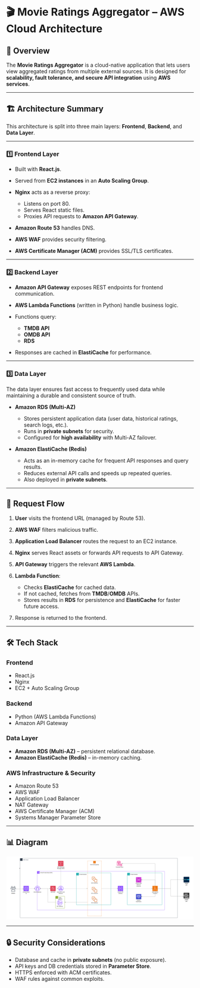 # 🎬 Movie Ratings Aggregator – AWS Cloud Architecture

## 📌 Overview

The **Movie Ratings Aggregator** is a cloud-native application that lets users view aggregated ratings from multiple external sources.
It is designed for **scalability, fault tolerance, and secure API integration** using **AWS services**.

---

## 🏗 Architecture Summary

This architecture is split into three main layers: **Frontend**, **Backend**, and **Data Layer**.

---

### **1️⃣ Frontend Layer**

* Built with **React.js**.
* Served from **EC2 instances** in an **Auto Scaling Group**.
* **Nginx** acts as a reverse proxy:

  * Listens on port 80.
  * Serves React static files.
  * Proxies API requests to **Amazon API Gateway**.
* **Amazon Route 53** handles DNS.
* **AWS WAF** provides security filtering.
* **AWS Certificate Manager (ACM)** provides SSL/TLS certificates.

---

### **2️⃣ Backend Layer**

* **Amazon API Gateway** exposes REST endpoints for frontend communication.
* **AWS Lambda Functions** (written in Python) handle business logic.
* Functions query:

  * **TMDB API**
  * **OMDB API**
  * **RDS**
* Responses are cached in **ElastiCache** for performance.

---

### **3️⃣ Data Layer**

The data layer ensures fast access to frequently used data while maintaining a durable and consistent source of truth.

* **Amazon RDS (Multi-AZ)**

  * Stores persistent application data (user data, historical ratings, search logs, etc.).
  * Runs in **private subnets** for security.
  * Configured for **high availability** with Multi-AZ failover.
* **Amazon ElastiCache (Redis)**

  * Acts as an in-memory cache for frequent API responses and query results.
  * Reduces external API calls and speeds up repeated queries.
  * Also deployed in **private subnets**.

---

## 🔄 Request Flow

1. **User** visits the frontend URL (managed by Route 53).
2. **AWS WAF** filters malicious traffic.
3. **Application Load Balancer** routes the request to an EC2 instance.
4. **Nginx** serves React assets or forwards API requests to API Gateway.
5. **API Gateway** triggers the relevant **AWS Lambda**.
6. **Lambda Function**:

   * Checks **ElastiCache** for cached data.
   * If not cached, fetches from **TMDB**/**OMDB** APIs.
   * Stores results in **RDS** for persistence and **ElastiCache** for faster future access.
7. Response is returned to the frontend.

---

## 🛠 Tech Stack

### Frontend

* React.js
* Nginx
* EC2 + Auto Scaling Group

### Backend

* Python (AWS Lambda Functions)
* Amazon API Gateway

### **Data Layer**

* **Amazon RDS (Multi-AZ)** – persistent relational database.
* **Amazon ElastiCache (Redis)** – in-memory caching.

### AWS Infrastructure & Security

* Amazon Route 53
* AWS WAF
* Application Load Balancer
* NAT Gateway
* AWS Certificate Manager (ACM)
* Systems Manager Parameter Store

---

## 📊 Diagram

![Architecture Diagram](deployment/codered.png)

---

## 🔒 Security Considerations

* Database and cache in **private subnets** (no public exposure).
* API keys and DB credentials stored in **Parameter Store**.
* HTTPS enforced with ACM certificates.
* WAF rules against common exploits.
